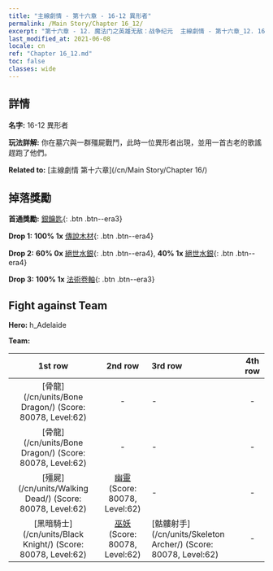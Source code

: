 ```yaml
---
title: "主線劇情 - 第十六章 - 16-12 異形者"
permalink: /Main Story/Chapter 16_12/
excerpt: "第十六章 - 12. 魔法门之英雄无敌：战争纪元  主線劇情 - 第十六章_12. 16-12 異形者"
last_modified_at: 2021-06-08
locale: cn
ref: "Chapter 16_12.md"
toc: false
classes: wide
---
```


## 詳情

 **名字:** 16-12 異形者

 **玩法詳解:** 你在墓穴與一群殭屍戰鬥，此時一位異形者出現，並用一首古老的歌謠趕跑了他們。

 **Related to:** [主線劇情 第十六章](/cn/Main Story/Chapter 16/)

## 掉落獎勵

 **首通獎勵:** [銀鑰匙](/cn/Items/con_693/){: .btn .btn--era3}

 **Drop 1:** **100% 1x** [傳說木材](/cn/Items/mat_55/){: .btn .btn--era4}

 **Drop 2:** **60% 0x** [絕世水銀](/cn/Items/mat_49/){: .btn .btn--era4}, **40% 1x** [絕世水銀](/cn/Items/mat_49/){: .btn .btn--era4}

 **Drop 3:** **100% 1x** [法術卷軸](/cn/Items/con_694/){: .btn .btn--era3}


## Fight against Team
 **Hero:** h_Adelaide

 **Team:**


  | 1st row | 2nd row | 3rd row | 4th row |
  |:----:|:----:|:----|:----:|
  | [骨龍](/cn/units/Bone Dragon/) (Score: 80078, Level:62)  | - | - | - |
  | [骨龍](/cn/units/Bone Dragon/) (Score: 80078, Level:62)  | - | - | - |
  | [殭屍](/cn/units/Walking Dead/) (Score: 80078, Level:62)  | [幽靈](/cn/units/Wight/) (Score: 80078, Level:62)  | - | - |
  | [黑暗騎士](/cn/units/Black Knight/) (Score: 80078, Level:62)  | [巫妖](/cn/units/Lich/) (Score: 80078, Level:62)  | [骷髏射手](/cn/units/Skeleton Archer/) (Score: 80078, Level:62)  | - |


